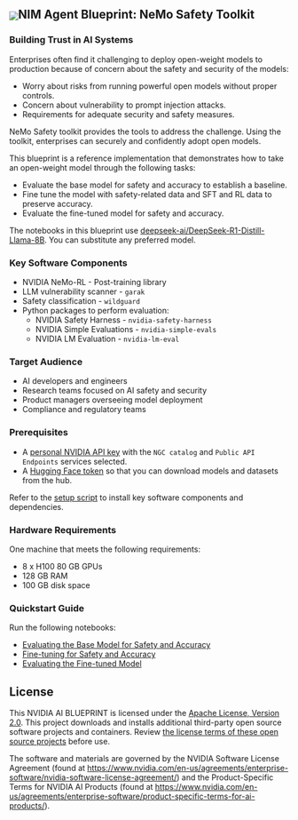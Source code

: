 <h2><img align="center" src="https://github.com/user-attachments/assets/cbe0d62f-c856-4e0b-b3ee-6184b7c4d96f">NIM Agent Blueprint: NeMo Safety Toolkit</h2>

### Building Trust in AI Systems

Enterprises often find it challenging to deploy open-weight models to production because of concern about the safety and security of the models:

- Worry about risks from running powerful open models without proper controls.
- Concern about vulnerability to prompt injection attacks.
- Requirements for adequate security and safety measures.

NeMo Safety toolkit provides the tools to address the challenge.
Using the toolkit, enterprises can securely and confidently adopt open models.

This blueprint is a reference implementation that demonstrates how to take an open-weight model through the following tasks:

- Evaluate the base model for safety and accuracy to establish a baseline.
- Fine tune the model with safety-related data and SFT and RL data to preserve accuracy.
- Evaluate the fine-tuned model for safety and accuracy.

The notebooks in this blueprint use [deepseek-ai/DeepSeek-R1-Distill-Llama-8B](https://huggingface.co/deepseek-ai/DeepSeek-R1-Distill-Llama-8B).
You can substitute any preferred model.

### Key Software Components

- NVIDIA NeMo-RL - Post-training library
- LLM vulnerability scanner - `garak`
- Safety classification - `wildguard`
- Python packages to perform evaluation:
  - NVIDIA Safety Harness - `nvidia-safety-harness`
  - NVIDIA Simple Evaluations - `nvidia-simple-evals`
  - NVIDIA LM Evaluation - `nvidia-lm-eval`

### Target Audience

- AI developers and engineers
- Research teams focused on AI safety and security
- Product managers overseeing model deployment
- Compliance and regulatory teams

### Prerequisites

- A [personal NVIDIA API key](https://org.ngc.nvidia.com/setup/api-keys) with the `NGC catalog` and `Public API Endpoints` services selected.
- A [Hugging Face token](https://huggingface.co/settings/tokens) so that you can download models and datasets from the hub.

Refer to the [setup script](./deploy/setup.sh) to install key software components and dependencies.

### Hardware Requirements

One machine that meets the following requirements:

- 8 x H100 80 GB GPUs
- 128 GB RAM
- 100 GB disk space

### Quickstart Guide

Run the following notebooks:

- [Evaluating the Base Model for Safety and Accuracy](./notebooks/Step1_Evaluation.ipynb)
- [Fine-tuning for Safety and Accuracy](./notebooks/Step2_Safety_Post_Training.ipynb)
- [Evaluating the Fine-tuned Model](./notebooks/Step3_Post_Training_Eval.ipynb)

## License

This NVIDIA AI BLUEPRINT is licensed under the [Apache License, Version 2.0](./LICENSE).
This project downloads and installs additional third-party open source software projects and containers.
Review [the license terms of these open source projects](./LICENSE-3rd-party.txt) before use.

The software and materials are governed by the NVIDIA Software License Agreement (found at https://www.nvidia.com/en-us/agreements/enterprise-software/nvidia-software-license-agreement/) and the Product-Specific Terms for NVIDIA AI Products (found at https://www.nvidia.com/en-us/agreements/enterprise-software/product-specific-terms-for-ai-products/).